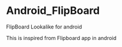 Android_FlipBoard
=================

FlipBoard Lookalike for android

This is inspired from Flipboard app in android

